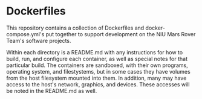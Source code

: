 # Dockerfiles

This repository contains a collection of Dockerfiles and docker-compose.yml's put together to support development on the NIU Mars Rover Team's software projects.

Within each directory is a README.md with any instructions for how to build, run, and configure each container, as well as special notes for that particular build. 
The containers are sandboxed, with their own programs, operating system, and filestystems, but in some cases they have volumes from the host filesystem mounted into them. 
In addition, many may have access to the host's network, graphics, and devices. 
These accesses will be noted in the README.md as well.
